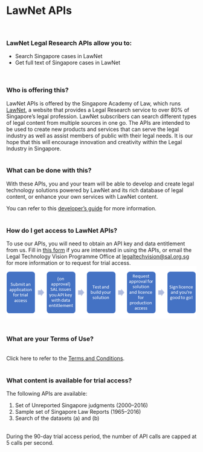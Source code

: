 # LawNet APIs
<br>

### LawNet Legal Research APIs allow you to:

- Search Singapore cases in LawNet <br>
- Get full text of Singapore cases in LawNet
<br>

### Who is offering this?

LawNet APIs is offered by the Singapore Academy of Law, which runs [LawNet](https://www.lawnet.sg/lawnet/web/lawnet/home), a website that provides a Legal Research service to over 80% of Singapore’s legal profession. LawNet subscribers can search different types of legal content from multiple sources in one go. The APIs are intended to be used to create new products and services that can serve the legal industry as well as assist members of public with their legal needs. It is our hope that this will encourage innovation and creativity within the Legal Industry in Singapore.
<br>
<br>

### What can be done with this?

With these APIs, you and your team will be able to develop and create legal technology solutions powered by LawNet and its rich database of legal content, or enhance your own services with LawNet content.

You can refer to this [developer’s guide](https://github.com/legaltechsal/LawNet-APIs-mock-/blob/master/Technical%20Documentation/APIdocumentation.md) for more information.
<br>
<br> 

### How do I get access to LawNet APIs?

To use our APIs, you will need to obtain an API key and data entitlement from us. Fill in [this form](https://www.surveymonkey.com/r/VTJS5W6) if you are interested in using the APIs, or email the Legal Technology Vision Programme Office at legaltechvision@sal.org.sg for more information or to request for trial access.
<br>
<img src="/Technical Documentation/Access to APIs process flow.png" alt="Access to APIs process flow"/>
<br>
<br>

### What are your Terms of Use?

<br>
Click here to refer to the <a href="https://github.com/legaltechsal/LawNet-APIs-mock-/blob/master/Technical%20Documentation/T%26Cs%20-%20LawNet%20APIs%20170619.pdf">Terms and Conditions</a>.
<br>
<br> 

### What content is available for trial access?

The following APIs are available:

1. Set of Unreported Singapore judgments (2000–2016) <br>
1. Sample set of Singapore Law Reports (1965–2016) <br>
1. Search of the datasets (a) and (b) <br>
<br>
During the 90-day trial access period, the number of API calls are capped at 5 calls per second.
